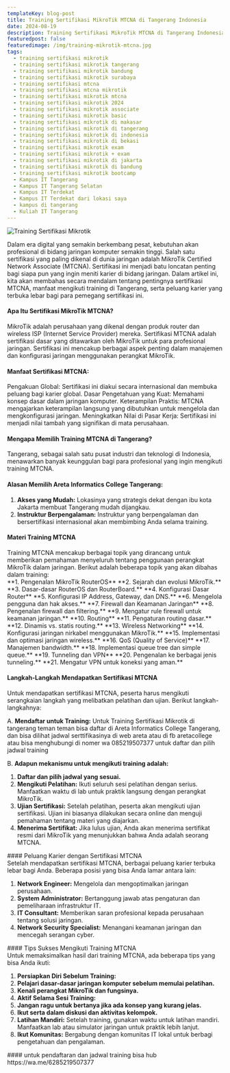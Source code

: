 ```yaml
---
templateKey: blog-post
title: Training Sertifikasi MikroTik MTCNA di Tangerang Indonesia
date: 2024-08-19
description: Training Sertifikasi MikroTik MTCNA di Tangerang Indonesia Jadi Ahli Jaringan Bersertifikasi Global!
featuredpost: false
featuredimage: /img/training-mikrotik-mtcna.jpg
tags:
  - training sertifikasi mikrotik
  - training sertifikasi mikrotik tangerang
  - training sertifikasi mikrotik bandung
  - training sertifikasi mikrotik surabaya
  - training sertifikasi mtcna
  - training sertifikasi mtcna mikrotik
  - training sertifikasi mikrotik mtcna
  - training sertifikasi mikrotik 2024
  - training sertifikasi mikrotik associate
  - training sertifikasi mikrotik basic
  - training sertifikasi mikrotik di makasar
  - training sertifikasi mikrotik di tangerang
  - training sertifikasi mikrotik di indonesia
  - training sertifikasi mikrotik di bekasi
  - training sertifikasi mikrotik exam
  - training sertifikasi mikrotik + exam 
  - training sertifikasi mikrotik di jakarta
  - training sertifikasi mikrotik di bandung
  - training sertifikasi mikrotik bootcamp
  - Kampus IT Tangerang
  - Kampus IT Tangerang Selatan
  - Kampus IT Terdekat
  - Kampus IT Terdekat dari lokasi saya
  - kampus di tangerang
  - Kuliah IT Tangerang
---
```


![Training Sertifikasi Mikrotik](/img/training-mikrotik-mtcna.jpg "Training Sertifikasi Mikrotik")

<div class="justify-text">
Dalam era digital yang semakin berkembang pesat, kebutuhan akan profesional di bidang jaringan komputer semakin tinggi. Salah satu sertifikasi yang paling dikenal di dunia jaringan adalah MikroTik Certified Network Associate (MTCNA). Sertifikasi ini menjadi batu loncatan penting bagi siapa pun yang ingin meniti karier di bidang jaringan. Dalam artikel ini, kita akan membahas secara mendalam tentang pentingnya sertifikasi MTCNA, manfaat mengikuti training di Tangerang, serta peluang karier yang terbuka lebar bagi para pemegang sertifikasi ini.
</div>

#### Apa Itu Sertifikasi MikroTik MTCNA?
<div class="justify-text">
MikroTik adalah perusahaan yang dikenal dengan produk router dan wireless ISP (Internet Service Provider) mereka. Sertifikasi MTCNA adalah sertifikasi dasar yang ditawarkan oleh MikroTik untuk para profesional jaringan. Sertifikasi ini mencakup berbagai aspek penting dalam manajemen dan konfigurasi jaringan menggunakan perangkat MikroTik.
</div>

#### Manfaat Sertifikasi MTCNA:
<div class="justify-text">
Pengakuan Global: Sertifikasi ini diakui secara internasional dan membuka peluang bagi karier global.
Dasar Pengetahuan yang Kuat: Memahami konsep dasar dalam jaringan komputer.
Keterampilan Praktis: MTCNA mengajarkan keterampilan langsung yang dibutuhkan untuk mengelola dan mengkonfigurasi jaringan.
Meningkatkan Nilai di Pasar Kerja: Sertifikasi ini menjadi nilai tambah yang signifikan di mata perusahaan.
</div>

#### Mengapa Memilih Training MTCNA di Tangerang?
<div class="justify-text">
Tangerang, sebagai salah satu pusat industri dan teknologi di Indonesia, menawarkan banyak keunggulan bagi para profesional yang ingin mengikuti training MTCNA.
</div>

#### Alasan Memilih Areta Informatics College Tangerang:

1. **Akses yang Mudah:** Lokasinya yang strategis dekat dengan ibu kota Jakarta membuat Tangerang mudah dijangkau.
2. **Instruktur Berpengalaman:** Instruktur yang berpengalaman dan bersertifikasi internasional akan membimbing Anda selama training.

#### Materi Training MTCNA
<div class="justify-text">
Training MTCNA mencakup berbagai topik yang dirancang untuk memberikan pemahaman menyeluruh tentang penggunaan perangkat MikroTik dalam jaringan. Berikut adalah beberapa topik yang akan dibahas dalam training:
</div>
**1. Pengenalan MikroTik RouterOS**
**2. Sejarah dan evolusi MikroTik.**
**3. Dasar-dasar RouterOS dan RouterBoard.**
**4. Konfigurasi Dasar Router**
**5. Konfigurasi IP Address, Gateway, dan DNS.**
**6. Mengelola pengguna dan hak akses.**
**7. Firewall dan Keamanan Jaringan**
**8. Pengenalan firewall dan filtering.**
**9. Mengatur rule firewall untuk keamanan jaringan.**
**10. Routing**
**11. Pengaturan routing dasar.**
**12. Dinamis vs. statis routing.**
**13. Wireless Networking**
**14. Konfigurasi jaringan nirkabel menggunakan MikroTik.**
**15. Implementasi dan optimasi jaringan wireless.**
**16. QoS (Quality of Service)**
**17. Manajemen bandwidth.**
**18. Implementasi queue tree dan simple queue.**
**19. Tunneling dan VPN**
**20. Pengenalan ke berbagai jenis tunneling.**
**21. Mengatur VPN untuk koneksi yang aman.**

#### Langkah-Langkah Mendapatkan Sertifikasi MTCNA
<div class="justify-text">
Untuk mendapatkan sertifikasi MTCNA, peserta harus mengikuti serangkaian langkah yang melibatkan pelatihan dan ujian. Berikut langkah-langkahnya:

A. **Mendaftar untuk Training:**
Untuk Training Sertifikasi Mikrotik di tangerang teman teman bisa daftar di Areta Informatics College Tangerang, dan bisa dilihat jadwal serttifikasinya di web areta atau di fb aretacollege atau bisa menghubungi di nomer wa 085219507377 untuk daftar dan pilih jadwal training

B. **Adapun mekanismu untuk mengikuti training adalah:**
1. **Daftar dan pilih jadwal yang sesuai.**
2. **Mengikuti Pelatihan:**
Ikuti seluruh sesi pelatihan dengan serius.
Manfaatkan waktu di lab untuk praktik langsung dengan perangkat MikroTik.
3. **Ujian Sertifikasi:**
Setelah pelatihan, peserta akan mengikuti ujian sertifikasi.
Ujian ini biasanya dilakukan secara online dan menguji pemahaman tentang materi yang diajarkan.
4. **Menerima Sertifikat:**
Jika lulus ujian, Anda akan menerima sertifikat resmi dari MikroTik yang menunjukkan bahwa Anda adalah seorang MTCNA.
</div>
#### Peluang Karier dengan Sertifikasi MTCNA
<div class="justify-text">
Setelah mendapatkan sertifikasi MTCNA, berbagai peluang karier terbuka lebar bagi Anda. Beberapa posisi yang bisa Anda lamar antara lain:

1. **Network Engineer:** Mengelola dan mengoptimalkan jaringan perusahaan.
2. **System Administrator:** Bertanggung jawab atas pengaturan dan pemeliharaan infrastruktur IT.
3. **IT Consultant:** Memberikan saran profesional kepada perusahaan tentang solusi jaringan.
4. **Network Security Specialist:** Menangani keamanan jaringan dan mencegah serangan cyber.
</div>
#### Tips Sukses Mengikuti Training MTCNA
<div class="justify-text">
Untuk memaksimalkan hasil dari training MTCNA, ada beberapa tips yang bisa Anda ikuti:

1. **Persiapkan Diri Sebelum Training:**
2. **Pelajari dasar-dasar jaringan komputer sebelum memulai pelatihan.**
3. **Kenali perangkat MikroTik dan fungsinya.**
4. **Aktif Selama Sesi Training:**
5. **Jangan ragu untuk bertanya jika ada konsep yang kurang jelas.**
6. **Ikut serta dalam diskusi dan aktivitas kelompok.**
7. **Latihan Mandiri:**
Setelah training, gunakan waktu untuk latihan mandiri.
Manfaatkan lab atau simulator jaringan untuk praktik lebih lanjut.
8. **Ikut Komunitas:**
Bergabung dengan komunitas IT lokal untuk berbagi pengetahuan dan pengalaman.
</div>
#### untuk pendaftaran dan jadwal training bisa hub https://wa.me/6285219507377